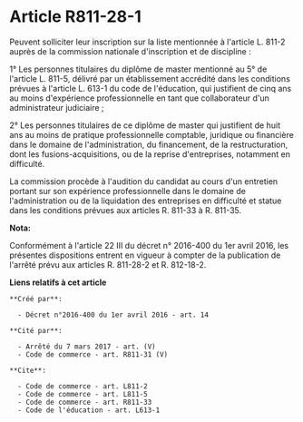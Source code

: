 # Article R811-28-1

Peuvent solliciter leur inscription sur la liste mentionnée à l'article L. 811-2 auprès de la commission nationale
d'inscription et de discipline : 

1° Les personnes titulaires du diplôme de master mentionné au 5° de l'article L. 811-5, délivré par un établissement
accrédité dans les conditions prévues à l'article L. 613-1 du code de l'éducation, qui justifient de cinq ans au moins
d'expérience professionnelle en tant que collaborateur d'un administrateur judiciaire ; 

2° Les personnes titulaires de ce diplôme de master qui justifient de huit ans au moins de pratique professionnelle
comptable, juridique ou financière dans le domaine de l'administration, du financement, de la restructuration, dont les
fusions-acquisitions, ou de la reprise d'entreprises, notamment en difficulté. 

La commission procède à l'audition du candidat au cours d'un entretien portant sur son expérience professionnelle dans le
domaine de l'administration ou de la liquidation des entreprises en difficulté et statue dans les conditions prévues aux
articles R. 811-33 à R. 811-35.

**Nota:**

Conformément à l'article 22 III du décret n° 2016-400 du 1er avril 2016, les présentes dispositions entrent en vigueur à
compter de la publication de l'arrêté prévu aux articles R. 811-28-2 et R. 812-18-2.

**Liens relatifs à cet article**

	**Créé par**:

	  - Décret n°2016-400 du 1er avril 2016 - art. 14

	**Cité par**:

	  - Arrêté du 7 mars 2017 - art. (V)
	  - Code de commerce - art. R811-31 (V)

	**Cite**:

	  - Code de commerce - art. L811-2
	  - Code de commerce - art. L811-5
	  - Code de commerce - art. R811-33
	  - Code de l'éducation - art. L613-1
